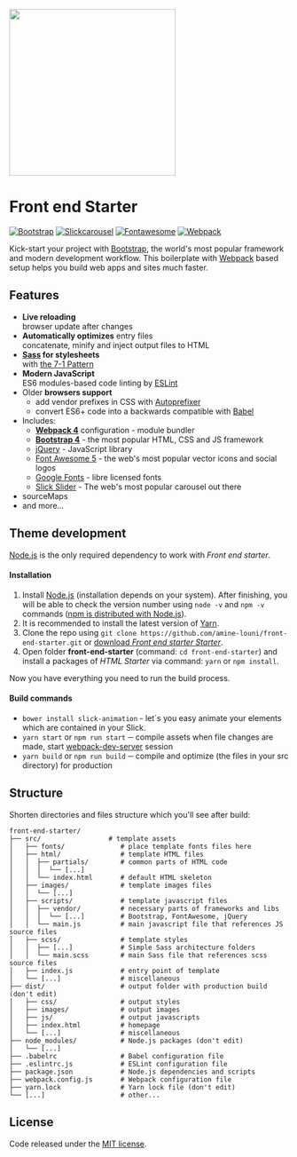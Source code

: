 <img src="https://i.ibb.co/cc7JzNr/logo.png" width="300" height="auto" alt="">

# Front end Starter

[![Bootstrap](https://flat.badgen.net/badge/bootstrap/4.3/7952b3)](https://getbootstrap.com)
[![Slickcarousel](https://flat.badgen.net/badge/slickslider/1.8.1/7952b3)](https://kenwheeler.github.io/slick)
[![Fontawesome](https://flat.badgen.net/badge/fontawsome/5/7952b3)](https://fontawesome.com/)
[![Webpack](https://flat.badgen.net/badge/webpack/4/14aaf3)](https://webpack.js.org)

Kick-start your project with [Bootstrap](https://getbootstrap.com/), the world's most popular framework and modern development workflow.
This boilerplate with [Webpack](https://webpack.js.org/) based setup helps you build web apps and sites much faster.

## Features

- **Live reloading** <br> browser update after changes
- **Automatically optimizes** entry files <br> concatenate, minify and inject output files to HTML
- **[Sass](https://sass-lang.com/) for stylesheets** <br> with [the 7-1 Pattern](https://sass-guidelin.es/#the-7-1-pattern)
- **Modern JavaScript** <br> ES6 modules-based code linting by [ESLint](https://eslint.org/)
- Older **browsers support**
  - add vendor prefixes in CSS with [Autoprefixer](https://autoprefixer.github.io/)
  - convert ES6+ code into a backwards compatible with [Babel](https://babeljs.io/)
- Includes:
  - **[Webpack 4](https://webpack.js.org/)** configuration - module bundler
  - **[Bootstrap 4](http://getbootstrap.com/)** - the most popular HTML, CSS and JS framework
  - [jQuery](http://jquery.com/) - JavaScript library
  - [Font Awesome 5](https://fontawesome.com/) - the web's most popular vector icons and social logos
  - [Google Fonts](https://fonts.google.com/) - libre licensed fonts
  - [Slick Slider]() - The web's most popular carousel out there
- sourceMaps
- and more...

## Theme development

[Node.js](http://nodejs.org/) is the only required dependency to work with _Front end starter_.

#### Installation

1. Install [Node.js](http://nodejs.org/) (installation depends on your system). After finishing, you will be able to
   check the version number using `node -v` and `npm -v` commands
   ([npm is distributed with Node.js](https://www.npmjs.com/get-npm)).
2. It is recommended to install the latest version of [Yarn](https://yarnpkg.com/en/docs/install).
3. Clone the repo using `git clone https://github.com/amine-louni/front-end-starter.git` or [download _Front end starter Starter_]().
4. Open folder **front-end-starter** (command: `cd front-end-starter`) and install a packages of _HTML Starter_ via command: `yarn` or `npm install`.

Now you have everything you need to run the build process.

#### Build commands

- `bower install slick-animation` - let´s you easy animate your elements which are contained in your Slick.
- `yarn start` or `npm run start` ─ compile assets when file changes are made, start [webpack-dev-server](https://github.com/webpack/webpack-dev-server) session
- `yarn build` or `npm run build` ─ compile and optimize (the files in your src directory) for production

## Structure

Shorten directories and files structure which you'll see after build:

```shell
front-end-starter/
├── src/                 # template assets
│   ├── fonts/              # place template fonts files here
│   ├── html/               # template HTML files
│   │  ├── partials/        # common parts of HTML code
│   │  │  └── [...]
│   │  └── index.html       # default HTML skeleton
│   ├── images/             # template images files
│   │  └── [...]
│   ├── scripts/            # template javascript files
│   │  ├── vendor/          # necessary parts of frameworks and libs
│   │  │  └── [...]         # Bootstrap, FontAwesome, jQuery
│   │  └── main.js          # main javascript file that references JS source files
│   ├── scss/               # template styles
│   │  ├── [...]            # Simple Sass architecture folders
│   │  └── main.scss        # main Sass file that references scss source files
│   ├── index.js            # entry point of template
│   └── [...]               # miscellaneous
├── dist/                   # output folder with production build (don't edit)
│   ├── css/                # output styles
│   ├── images/             # output images
│   ├── js/                 # output javascripts
│   ├── index.html          # homepage
│   └── [...]               # miscellaneous
├── node_modules/           # Node.js packages (don't edit)
│   └── [...]
├── .babelrc                # Babel configuration file
├── .eslintrc.js            # ESLint configuration file
├── package.json            # Node.js dependencies and scripts
├── webpack.config.js       # Webpack configuration file
├── yarn.lock               # Yarn lock file (don't edit)
└── [...]                   # other...
```

## License

Code released under the [MIT license]().
